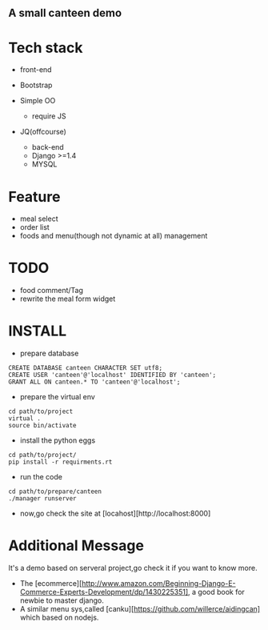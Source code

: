 A small canteen demo
--------------------

Tech stack
==========
- front-end
- Bootstrap
- Simple OO
   - require JS
- JQ(offcourse)

   - back-end
   - Django >=1.4
   - MYSQL

Feature
=======
- meal select
- order list
- foods and menu(though not dynamic at all) management

 TODO
=====
- food comment/Tag
- rewrite the meal form widget

INSTALL
=======
- prepare database
```mysql
CREATE DATABASE canteen CHARACTER SET utf8;
CREATE USER 'canteen'@'localhost' IDENTIFIED BY 'canteen';
GRANT ALL ON canteen.* TO 'canteen'@'localhost';
```  
- prepare the virtual env
```shell
cd path/to/project
virtual .
source bin/activate
```
- install the python eggs
```shell
cd path/to/project/
pip install -r requirments.rt
```
- run the code
```shell
cd path/to/prepare/canteen
./manager runserver
```
- now,go check the site at [locahost][http://localhost:8000]

Additional Message
=================
It's a demo based on serveral project,go check it if you want to know more.
- The [ecommerce][http://www.amazon.com/Beginning-Django-E-Commerce-Experts-Development/dp/1430225351], a good book for newbie to master django.
- A similar menu sys,called [canku][https://github.com/willerce/aidingcan] which based on nodejs.
